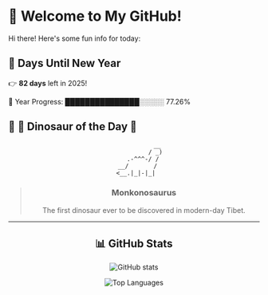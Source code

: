 # 🦖 Welcome to My GitHub!

Hi there! Here's some fun info for today:

## 📅 Days Until New Year
👉 **82 days** left in 2025!

📅 Year Progress: ███████████████░░░░░ 77.26%

## 🌟 🦕 Dinosaur of the Day 🌟

<div align="center">

```text
             __
            / _)
     .-^^^-/ /
  __/       /
 <__.|_|-|_|
```

> ### **Monkonosaurus**
> The first dinosaur ever to be discovered in modern-day Tibet.

---

## 📊 GitHub Stats
![GitHub stats](https://github-readme-stats.vercel.app/api?username=MAadinP&show_icons=true&theme=tokyonight)

![Top Languages](https://github-readme-stats.vercel.app/api/top-langs/?username=MAadinP&layout=compact&theme=tokyonight&cache_seconds=1)


</div>